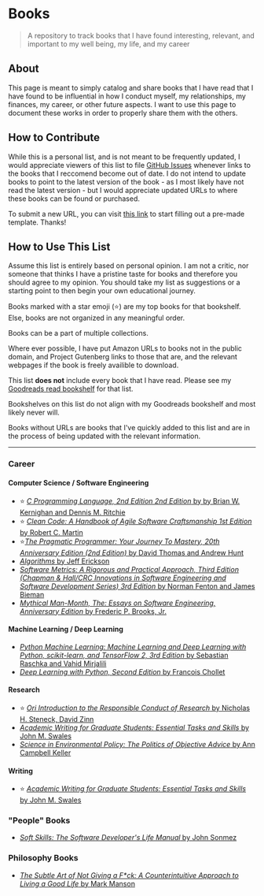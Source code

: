 # Books

> A repository to track books that I have found interesting, relevant, and
> important to my well being, my life, and my career

## About

This page is meant to simply catalog and share books that I have read that I
have found to be influential in how I conduct myself, my relationships, my
finances, my career, or other future aspects. I want to use this page to
document these works in order to properly share them with the others.

## How to Contribute

While this is a personal list, and is not meant to be frequently updated, I
would appreciate viewers of this list to file
[GitHub Issues](https://github.com/NicholasSynovic/books/issues) whenever links
to the books that I reccomend become out of date. I do not intend to update
books to point to the latest version of the book - as I most likely have not
read the latest version - but I would appreciate updated URLs to where these
books can be found or purchased.

To submit a new URL, you can visit
[this link](https://github.com/NicholasSynovic/books/issues/new?assignees=&labels=updated-url&projects=&template=update-book-url.md&title=Update+Book+URL)
to start filling out a pre-made template. Thanks!

## How to Use This List

Assume this list is entirely based on personal opinion. I am not a critic, nor
someone that thinks I have a pristine taste for books and therefore you should
agree to my opinion. You should take my list as suggestions or a starting point
to then begin your own educational journey.

Books marked with a star emoji (⭐) are my top books for that bookshelf. Else,
books are not organized in any meaningful order.

Books can be a part of multiple collections.

Where ever possible, I have put Amazon URLs to books not in the public domain,
and Project Gutenberg links to those that are, and the relevant webpages if the
book is freely availible to download.

This list **does not** include every book that I have read. Please see my
[Goodreads read bookshelf](https://www.goodreads.com/review/list/121365011-nicholas-synovic?shelf=read)
for that list.

Bookshelves on this list do not align with my Goodreads bookshelf and most
likely never will.

Books without URLs are books that I've quickly added to this list and are in the
process of being updated with the relevant information.

______________________________________________________________________

### Career

#### Computer Science / Software Engineering

- ⭐
  [*C Programming Language, 2nd Edition 2nd Edition* by by Brian W. Kernighan and Dennis M. Ritchie](https://www.amazon.com/Programming-Language-2nd-Brian-Kernighan/dp/0131103628)
- ⭐
  [*Clean Code: A Handbook of Agile Software Craftsmanship 1st Edition* by Robert C. Martin](https://www.amazon.com/Clean-Code-Handbook-Software-Craftsmanship/dp/0132350882)
- ⭐[*The Pragmatic Programmer: Your Journey To Mastery, 20th Anniversary Edition (2nd Edition)* by David Thomas and Andrew Hunt](https://www.amazon.com/Pragmatic-Programmer-journey-mastery-Anniversary/dp/0135957052)
- [*Algorithms* by Jeff Erickson](https://jeffe.cs.illinois.edu/teaching/algorithms/#book)
- [*Software Metrics: A Rigorous and Practical Approach, Third Edition (Chapman & Hall/CRC Innovations in Software Engineering and Software Development Series) 3rd Edition* by Norman Fenton and James Bieman](https://www.amazon.com/Software-Metrics-Rigorous-Practical-Approach/dp/0367659026/)
- [*Mythical Man-Month, The: Essays on Software Engineering, Anniversary Edition* by Frederic P. Brooks, Jr.](https://www.amazon.com/Mythical-Man-Month-Software-Engineering-Anniversary/dp/0201835959)

#### Machine Learning / Deep Learning

- [*Python Machine Learning: Machine Learning and Deep Learning with Python, scikit-learn, and TensorFlow 2, 3rd Edition* by Sebastian Raschka and Vahid Mirjalili](https://www.amazon.com/Python-Machine-Learning-scikit-learn-TensorFlow/dp/1789955750)
- [*Deep Learning with Python, Second Edition* by Francois Chollet](https://www.amazon.com/Learning-Python-Second-Fran%C3%A7ois-Chollet/dp/1617296864)

#### Research

- ⭐
  [*Ori Introduction to the Responsible Conduct of Research* by Nicholas H. Steneck, David Zinn](https://ori.hhs.gov/ori-introduction-responsible-conduct-research)
- [*Academic Writing for Graduate Students: Essential Tasks and Skills* by John M. Swales](https://www.amazon.com/gp/product/0472034758/)
- [*Science in Environmental Policy: The Politics of Objective Advice* by Ann Campbell Keller](https://www.amazon.com/gp/product/0262512963/)

#### Writing

- ⭐
  [*Academic Writing for Graduate Students: Essential Tasks and Skills* by John M. Swales](https://www.amazon.com/gp/product/0472034758/)

### "People" Books

- [*Soft Skills: The Software Developer's Life Manual* by John Sonmez](https://www.amazon.com/Soft-Skills-Software-Developers-Manual/dp/0999081446)

### Philosophy Books

- [*The Subtle Art of Not Giving a F\*ck: A Counterintuitive Approach to Living a Good Life* by Mark Manson](https://www.amazon.com/Subtle-Art-Not-Giving-Counterintuitive/dp/0062457721/ref=tmm_pap_swatch_0?_encoding=UTF8&sr=8-1)
